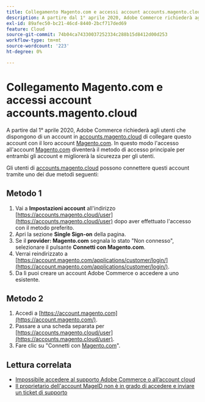 ```yaml
---
title: Collegamento Magento.com e accessi account accounts.magento.cloud
description: A partire dal 1° aprile 2020, Adobe Commerce richiederà agli utenti che dispongono di un account in [accounts.magento.cloud](https://accounts.magento.cloud/) di collegare questo account con il proprio account [Magento.com](https://account.magento.com/customer/account/login/). In questo modo l’accesso all’account [Magento.com](https://account.magento.com/customer/account/login/) diventerà il metodo di accesso principale per entrambi gli account e migliorerà la sicurezza per gli utenti.
exl-id: 89afec50-bc21-46cd-8440-2bcf717ded69
feature: Cloud
source-git-commit: 74b04ca74330037252334c288b15d8412d00d253
workflow-type: tm+mt
source-wordcount: '223'
ht-degree: 0%

---
```


# Collegamento Magento.com e accessi account accounts.magento.cloud

A partire dal 1° aprile 2020, Adobe Commerce richiederà agli utenti che dispongono di un account in [accounts.magento.cloud](https://accounts.magento.cloud/) di collegare questo account con il loro account [Magento.com](https://account.magento.com/customer/account/login/). In questo modo l&#39;accesso all&#39;account [Magento.com](https://account.magento.com/customer/account/login/) diventerà il metodo di accesso principale per entrambi gli account e migliorerà la sicurezza per gli utenti.

Gli utenti di [accounts.magento.cloud](https://accounts.magento.cloud/) possono connettere questi account tramite uno dei due metodi seguenti:

## Metodo 1

1. Vai a **Impostazioni account** all&#39;indirizzo [https://accounts.magento.cloud/user](https://accounts.magento.cloud/user) dopo aver effettuato l&#39;accesso con il metodo preferito.
1. Apri la sezione **Single Sign-on** della pagina.
1. Se il **provider: Magento.com** segnala lo stato &quot;Non connesso&quot;, selezionare il pulsante **Connetti con Magento.com**.
1. Verrai reindirizzato a [https://account.magento.com/applications/customer/login/](https://account.magento.com/applications/customer/login/).
1. Da lì puoi creare un account Adobe Commerce o accedere a uno esistente.

## Metodo 2

1. Accedi a [https://account.magento.com](https://account.magento.com/).
1. Passare a una scheda separata per [https://accounts.magento.cloud/user](https://accounts.magento.cloud/user).
1. Fare clic su &quot;Connetti con [Magento.com](https://account.magento.com/customer/account/login/)&quot;.

## Lettura correlata

* [Impossibile accedere al supporto Adobe Commerce o all’account cloud](/help/troubleshooting/miscellaneous/unable-to-log-in-to-support-or-cloud-project.md)
* [Il proprietario dell&#39;account MageID non è in grado di accedere e inviare un ticket di supporto](https://experienceleague.adobe.com/it/docs/experience-cloud-kcs/kbarticles/ka-25231)

